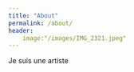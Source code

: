 ```yaml
---
title: "About"
permalink: /about/
header:
    image:"/images/IMG_2321.jpeg"
---
```

Je suis une artiste